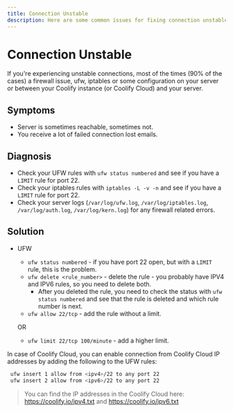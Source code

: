 ```yaml
---
title: Connection Unstable
description: Here are some common issues for fixing connection unstable.
---
```


# Connection Unstable
If you're experiencing unstable connections, most of the times (90% of the cases) a firewall issue, ufw, iptables or some configuration on your server or between your Coolify instance (or Coolify Cloud) and your server.

## Symptoms
- Server is sometimes reachable, sometimes not.
- You receive a lot of failed connection lost emails.

## Diagnosis
- Check your UFW rules with `ufw status numbered` and see if you have a `LIMIT` rule for port 22.
- Check your iptables rules with `iptables -L -v -n` and see if you have a `LIMIT` rule for port 22.
- Check your server logs (`/var/log/ufw.log`, `/var/log/iptables.log`, `/var/log/auth.log`, `/var/log/kern.log`) for any firewall related errors.

## Solution
- UFW
   - `ufw status numbered` - if you have port 22 open, but with a `LIMIT` rule, this is the problem.
   - `ufw delete <rule_number>` - delete the rule - you probably have IPV4 and IPV6 rules, so you need to delete both.
     - After you deleted the rule, you need to check the status with `ufw status numbered` and see that the rule is deleted and which rule number is next.
   - `ufw allow 22/tcp` - add the rule without a limit.

   OR
   
   - `ufw limit 22/tcp 100/minute` - add a higher limit.

In case of Coolify Cloud, you can enable connection from Coolify Cloud IP addresses by adding the following to the UFW rules:
```sh
 ufw insert 1 allow from <ipv4>/22 to any port 22
 ufw insert 2 allow from <ipv6>/22 to any port 22
```
> You can find the IP addresses in the Coolify Cloud here: https://coolify.io/ipv4.txt and https://coolify.io/ipv6.txt
